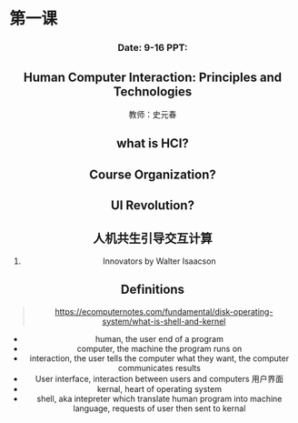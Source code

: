 # 第一课

<center><h3>Date: 9-16 PPT:  </h3><center>

## Human Computer Interaction: Principles and Technologies
教师：史元春

## what is HCI?
## Course Organization?
## UI Revolution?

## 人机共生引导交互计算 
1. Innovators by Walter Isaacson

## Definitions
> https://ecomputernotes.com/fundamental/disk-operating-system/what-is-shell-and-kernel
- human, the user end of a program
- computer, the machine the program runs on
- interaction, the user tells the computer what they want, the computer communicates results
-  User interface, interaction between users and computers 用户界面
- kernal, heart of operating system
- shell, aka intepreter which translate human program into machine language, requests of user then sent to kernal
